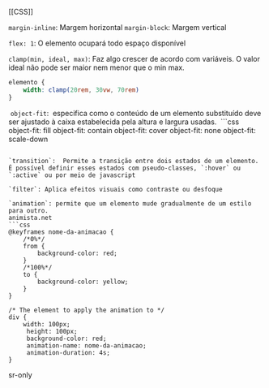 [[CSS]]

`margin-inline`: Margem horizontal
`margin-block`: Margem vertical

`flex: 1`: O elemento ocupará todo espaço disponível 

`clamp(min, ideal, max)`: Faz algo crescer de acordo com variáveis. O valor ideal não pode ser maior nem menor que o min max.
```css
elemento {
	width: clamp(20rem, 30vw, 70rem)
}
```

 `object-fit`:  especifica como o conteúdo de um elemento substituído deve ser ajustado à caixa estabelecida pela altura e largura usadas.
 ```css
object-fit: fill
object-fit: contain
object-fit: cover
object-fit: none
object-fit: scale-down
```

`transition`:  Permite a transição entre dois estados de um elemento. É possível definir esses estados com pseudo-classes, `:hover` ou `:active` ou por meio de javascript

`filter`: Aplica efeitos visuais como contraste ou desfoque

`animation`: permite que um elemento mude gradualmente de um estilo para outro.
animista.net
```css
@keyframes nome-da-animacao {
	/*0%*/
	from {
		background-color: red;
	}
	/*100%*/  
	to {
		background-color: yellow;
	}
}  
  
/* The element to apply the animation to */  
div {  
	width: 100px;  
	 height: 100px;  
	 background-color: red;  
	 animation-name: nome-da-animacao;  
	 animation-duration: 4s;
}
```

sr-only